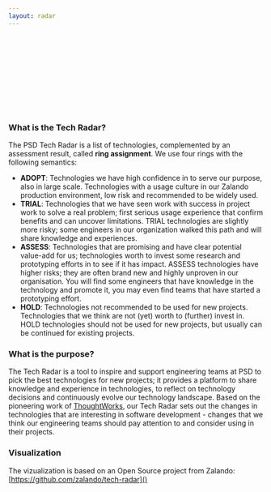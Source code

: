 ```yaml
---
layout: radar
---
```


<svg class="radar" id="radar"></svg>

<script>
radar_visualization({
  svg_id: "radar",
  width: 1450,
  height: 1000,
  colors: {
    background: "#fff",
    grid: "#bbb",
    inactive: "#ddd"
  },
  title: "PSD Tech Radar",
  quadrants: [
    { name: "Languages" },
    { name: "Infrastructure" },
    { name: "Frameworks" },
    { name: "Data Management" }
  ],
  rings: [
    { name: "ADOPT", color: "#93c47d" },
    { name: "TRIAL", color: "#93d2c2" },
    { name: "ASSESS", color: "#fbdb84" },
    { name: "HOLD", color: "#efafa9" }
  ],
  print_layout: true,
  // zoomed_quadrant: 0,
  //ENTRIES
  entries: [
      {
        quadrant: 3,
        ring: 0,
        label: "Spark",
        active: false,
        link: "../data_processing/spark.html",
        moved: 0
      },
  ]
  //ENTRIES
});
</script>

### What is the Tech Radar?

The PSD Tech Radar is a list of technologies, complemented by an assessment result, called **ring assignment**. We use four rings with the following semantics:

* **ADOPT**: Technologies we have high confidence in to serve our purpose, also in large scale. Technologies with a usage culture in our Zalando production environment, low risk and recommended to be widely used.
* **TRIAL**: Technologies that we have seen work with success in project work to solve a real problem; first serious usage experience that confirm benefits and can uncover limitations. TRIAL technologies are slightly more risky; some engineers in our organization walked this path and will share knowledge and experiences.
* **ASSESS**: Technologies that are promising and have clear potential value-add for us; technologies worth to invest some research and prototyping efforts in to see if it has impact. ASSESS technologies have higher risks; they are often brand new and highly unproven in our organisation. You will find some engineers that have knowledge in the technology and promote it, you may even find teams that have started a prototyping effort.
* **HOLD**: Technologies not recommended to be used for new projects. Technologies that we think are not (yet) worth to (further) invest in. HOLD technologies should not be used for new projects, but usually can be continued for existing projects.

### What is the purpose?

The Tech Radar is a tool to inspire and support engineering teams at PSD to pick the best technologies for new projects; it provides a platform to share knowledge and experience in technologies, to reflect on technology decisions and continuously evolve our technology landscape. Based on the pioneering work of [ThoughtWorks](https://www.thoughtworks.com/radar), our Tech Radar sets out the changes in technologies that are interesting in software development - changes that we think our engineering teams should pay attention to and consider using in their projects.

### Visualization

The vizualization is based on an Open Source project from Zalando: [https://github.com/zalando/tech-radar]()
